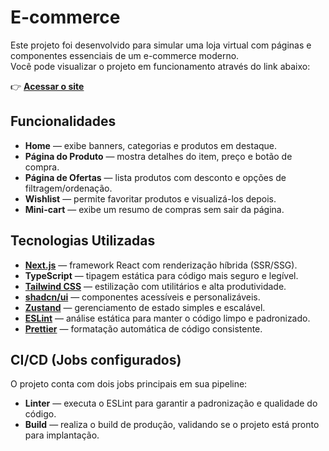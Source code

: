 # E-commerce

Este projeto foi desenvolvido para simular uma loja virtual com páginas e componentes essenciais de um e-commerce moderno.  
Você pode visualizar o projeto em funcionamento através do link abaixo:

👉 **[Acessar o site](https://b8one-eight.vercel.app/)**

## Funcionalidades

- **Home** — exibe banners, categorias e produtos em destaque.
- **Página do Produto** — mostra detalhes do item, preço e botão de compra.
- **Página de Ofertas** — lista produtos com desconto e opções de filtragem/ordenação.
- **Wishlist** — permite favoritar produtos e visualizá-los depois.
- **Mini-cart** — exibe um resumo de compras sem sair da página.

## Tecnologias Utilizadas

- **[Next.js](https://nextjs.org/)** — framework React com renderização híbrida (SSR/SSG).
- **TypeScript** — tipagem estática para código mais seguro e legível.
- **[Tailwind CSS](https://tailwindcss.com/)** — estilização com utilitários e alta produtividade.
- **[shadcn/ui](https://ui.shadcn.com/)** — componentes acessíveis e personalizáveis.
- **[Zustand](https://zustand-demo.pmnd.rs/)** — gerenciamento de estado simples e escalável.
- **[ESLint](https://eslint.org/)** — análise estática para manter o código limpo e padronizado.
- **[Prettier](https://prettier.io/)** — formatação automática de código consistente.

## CI/CD (Jobs configurados)

O projeto conta com dois jobs principais em sua pipeline:

- **Linter** — executa o ESLint para garantir a padronização e qualidade do código.
- **Build** — realiza o build de produção, validando se o projeto está pronto para implantação.
